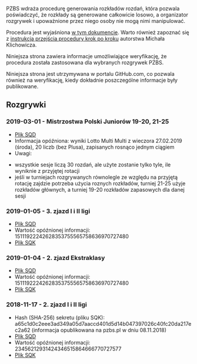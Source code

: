 PZBS wdraża procedurę generowania rozkładów rozdań, która pozwala poświadczyć, że rozkłady są generowane całkowicie losowo, a organizator rozgrywek i upoważnione przez niego osoby nie mogą nimi manipulować.

Procedura jest wyjaśniona [w tym dokumencie](http://www.pzbs.pl/sedziowie/inne/procedura-generowania.pdf). Warto również zapoznać się z [instrukcją przejścia procedury krok po kroku](https://emkael.github.io/2019/01/03/generating-and-verifying-boards-with-squaredeal/) autorstwa Michała Klichowicza.

Niniejsza strona zawiera informacje umożliwiające weryfikację, że procedura została zastosowana dla wybranych rozgrywek PZBS.

Niniejsza strona jest utrzymywana w portalu GitHub.com, co pozwala również na weryfikację, kiedy dokładnie poszczególne informacje były publikowane.

## Rozgrywki

### 2019-03-01 - Mistrzostwa Polski Juniorów 19-20, 21-25

* [Plik SQD](data/2019-03-01_mpj_2019.sqd)
* Informacja opóźniona: wyniki Lotto Multi Multi z wieczora 27.02.2019 (środa), 20 liczb (bez Plusa), zapisanych rosnąco jednym ciągiem
* Uwagi:
+ wszystkie sesje liczą 30 rozdań, ale użyte zostanie tylko tyle, ile wyniknie z przyjętej rotacji
+ jeśli w turniejach rozgrywanych równolegle ze względu na przyjętą rotację zajdzie potrzeba użycia roznych rozkładów, turniej 21-25 użyje rozkładów głównych, a turniej 19-20 rozkładów zapasowych dla danej sesji

### 2019-01-05 - 3. zjazd I i II ligi

* [Plik SQD](data/2019-01-05_1_2_liga.sqd)
* Wartość opóźnionej informacji: 15111922242628353755565758636970727480
* [Plik SQK](data/2019-01-05_1_2_liga.sqk)

### 2019-01-04 - 2. zjazd Ekstraklasy

* [Plik SQD](data/2019-01-04_ekstraklasa.sqd)
* Wartość opóźnionej informacji: 15111922242628353755565758636970727480
* [Plik SQK](data/2019-01-04_ekstraklasa.sqk)

### 2018-11-17 - 2. zjazd I i II ligi

* Hash (SHA-256) sekretu (pliku SQK): a65c1d0c2eee3ad349a05d7aaccd401d5d14b047397026c40fc20da217ec2a62 (informacja opublikowana na pzbs.pl w dniu 08.11.2018)
* [Plik SQD](data/2018-11-17_1_2_liga.sqd)
* Wartość opóźnionej informacji: 23456212931424346515864666770727577
* [Plik SQK](data/2018-11-17_1_2_liga.sqk)

